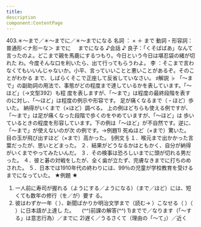 ```yaml
---
title:
description
component:ContentPage
---
```



403.＊～まで／＊～までに／＊～までになる
名詞 ： × ＋ まで
動詞・形容詞：普通形＜ナ形ーな＞ までに
    までになる
♪会話 ♪
良子：「くそばばあ」なんて言ったのよ。どこまで親を馬鹿にするつもり。今日という今日は堪忍袋の緒が切れた わ。今度そんな口を利いたら、出て行ってもらうわよ。
李 ：そこまで言わなくてもいいんじゃないか。小平、言っていいことと悪いことがあるぞ。そのことがわかる まで、しばらくそこで正座して反省していなさい。
♯解説 ♭
「～まで」の副助詞の用法で、事態がどの程度まで達しているかを表しています。「～ほど」（→文型392）も程 度を表しますが、「～まで」は程度の最終段階を表すのに対し、「～ほど」は程度の例示や形容です。
足が痛くなるまで（・ほど）歩いた。 納得がいくまで（×ほど）調べる。
上の例はどちらも使える例ですが、「～まで」は足が痛くなった段階で歩くのをやめていますが、「～ほど」は 歩いているときの程度を形容しています。下の例は「～ほど」が不自然です。逆に、「～まで」が使えないのが次 の例です。→例題1)
死ぬほど（×まで）驚いた。 目の玉が飛び出すほど（×まで）高かった。
§例文 §
１．喉元まで出かかった言葉だったが、思いとどまった。
２．結果がどうなるかはともかく、自分が納得がいくまでやってみたいんだ。
３．その検事は恐ろしいまでに頭が切れる男だった。
４．彼と碁の対戦をしたが、全く歯が立たず、完膚なきまでに打ちのめされた。
５．日本では1910年代の終わりには、99％の児童が学校教育を受けるまでになっていた。
★例題 ★
1) 一人前に寿司が握れる（ようにする／ようになる）（まで／ほど）には、短くても数年の修行（を／が）要す
る。    
2) 彼はわずか一年（ ）、新聞ばかりか明治文学まで（読む→ ）こなせる（ ）（ ）に日本語が上達し
た。    
(^^)前課の解答(^^)
1)までで／なります（「～する」は意志行為）／までに
2)遅く／うるさくて（理由の「～て」）／近く
